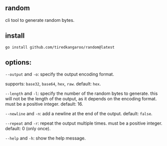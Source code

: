 ## random

cli tool to generate random bytes.

## install

`go install github.com/tiredkangaroo/random@latest`

## options:

`--output` and `-o`: specify the output encoding format.

supports: `base32`, `base64`, `hex`, `raw`.
default: `hex`.

`--length` and `-l`: specify the number of the random bytes to generate. this will not be the length of the output, as it depends on the encoding format. must be a positive integer.
default: 16.

`--newline` and `-n`: add a newline at the end of the output.
default: `false`.

`--repeat` and `-r`: repeat the output multiple times. must be a positive integer.
default: 0 (only once).

`--help` and `-h`: show the help message.
